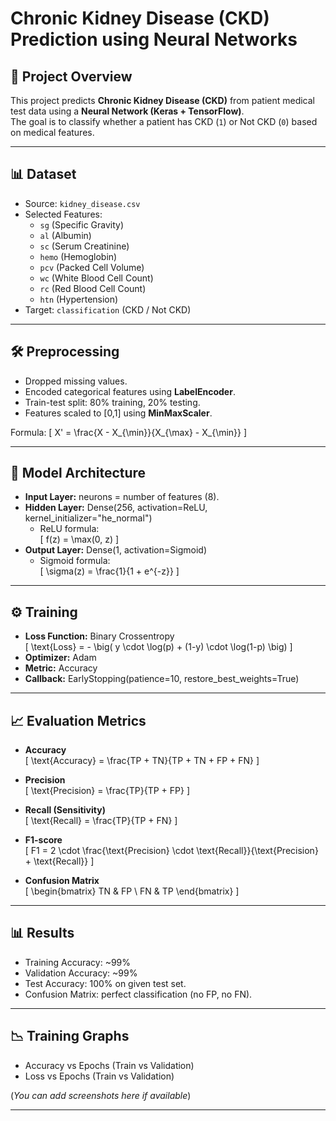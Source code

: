 # Chronic Kidney Disease (CKD) Prediction using Neural Networks

## 📌 Project Overview
This project predicts **Chronic Kidney Disease (CKD)** from patient medical test data using a **Neural Network (Keras + TensorFlow)**.  
The goal is to classify whether a patient has CKD (`1`) or Not CKD (`0`) based on medical features.

---

## 📊 Dataset
- Source: `kidney_disease.csv`  
- Selected Features:  
  - `sg` (Specific Gravity)  
  - `al` (Albumin)  
  - `sc` (Serum Creatinine)  
  - `hemo` (Hemoglobin)  
  - `pcv` (Packed Cell Volume)  
  - `wc` (White Blood Cell Count)  
  - `rc` (Red Blood Cell Count)  
  - `htn` (Hypertension)  
- Target: `classification` (CKD / Not CKD)  

---

## 🛠 Preprocessing
- Dropped missing values.  
- Encoded categorical features using **LabelEncoder**.  
- Train-test split: 80% training, 20% testing.  
- Features scaled to [0,1] using **MinMaxScaler**.  

Formula:
\[
X' = \frac{X - X_{\min}}{X_{\max} - X_{\min}}
\]

---

## 🧠 Model Architecture
- **Input Layer:** neurons = number of features (8).  
- **Hidden Layer:** Dense(256, activation=ReLU, kernel_initializer="he_normal")  
  - ReLU formula:  
  \[
  f(z) = \max(0, z)
  \]  
- **Output Layer:** Dense(1, activation=Sigmoid)  
  - Sigmoid formula:  
  \[
  \sigma(z) = \frac{1}{1 + e^{-z}}
  \]  

---

## ⚙️ Training
- **Loss Function:** Binary Crossentropy  
  \[
  \text{Loss} = - \big( y \cdot \log(p) + (1-y) \cdot \log(1-p) \big)
  \]  
- **Optimizer:** Adam  
- **Metric:** Accuracy  
- **Callback:** EarlyStopping(patience=10, restore_best_weights=True)  

---

## 📈 Evaluation Metrics
- **Accuracy**  
  \[
  \text{Accuracy} = \frac{TP + TN}{TP + TN + FP + FN}
  \]  

- **Precision**  
  \[
  \text{Precision} = \frac{TP}{TP + FP}
  \]  

- **Recall (Sensitivity)**  
  \[
  \text{Recall} = \frac{TP}{TP + FN}
  \]  

- **F1-score**  
  \[
  F1 = 2 \cdot \frac{\text{Precision} \cdot \text{Recall}}{\text{Precision} + \text{Recall}}
  \]  

- **Confusion Matrix**  
  \[
  \begin{bmatrix}
  TN & FP \\
  FN & TP
  \end{bmatrix}
  \]  

---

## 📊 Results
- Training Accuracy: ~99%  
- Validation Accuracy: ~99%  
- Test Accuracy: 100% on given test set.  
- Confusion Matrix: perfect classification (no FP, no FN).  

---

## 📉 Training Graphs
- Accuracy vs Epochs (Train vs Validation)  
- Loss vs Epochs (Train vs Validation)  

(*You can add screenshots here if available*)  

---
